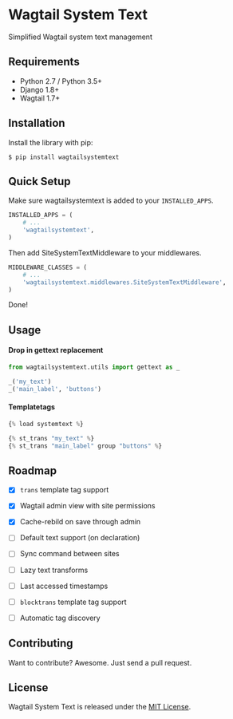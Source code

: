 # Wagtail System Text

Simplified Wagtail system text management


## Requirements

- Python 2.7 / Python 3.5+
- Django 1.8+
- Wagtail 1.7+


## Installation

Install the library with pip:

```
$ pip install wagtailsystemtext
```


## Quick Setup

Make sure wagtailsystemtext is added to your `INSTALLED_APPS`.

```python
INSTALLED_APPS = (
    # ...
    'wagtailsystemtext',
)
```

Then add SiteSystemTextMiddleware to your middlewares.

```python
MIDDLEWARE_CLASSES = (
    # ...
    'wagtailsystemtext.middlewares.SiteSystemTextMiddleware',
)
```

Done!


## Usage

#### Drop in gettext replacement

```python
from wagtailsystemtext.utils import gettext as _

_('my_text')
_('main_label', 'buttons')
```

#### Templatetags

```python
{% load systemtext %}

{% st_trans "my_text" %}
{% st_trans "main_label" group "buttons" %}
```


## Roadmap

- [x] `trans` template tag support
- [x] Wagtail admin view with site permissions
- [x] Cache-rebild on save through admin
- [ ] Default text support (on declaration)
- [ ] Sync command between sites
- [ ] Lazy text transforms
- [ ] Last accessed timestamps
- [ ] `blocktrans` template tag support
- [ ] Automatic tag discovery


## Contributing

Want to contribute? Awesome. Just send a pull request.


## License

Wagtail System Text is released under the [MIT License](http://www.opensource.org/licenses/MIT).
